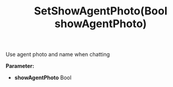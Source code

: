﻿---
uid: crmscript_ref_NSChatWidgetSettings_SetShowAgentPhoto
title: SetShowAgentPhoto(Bool showAgentPhoto)
intellisense: NSChatWidgetSettings.SetShowAgentPhoto
keywords: NSChatWidgetSettings, GetShowAgentPhoto
so.topic: reference
---

Use agent photo and name when chatting

**Parameter:** 
 - **showAgentPhoto** Bool

